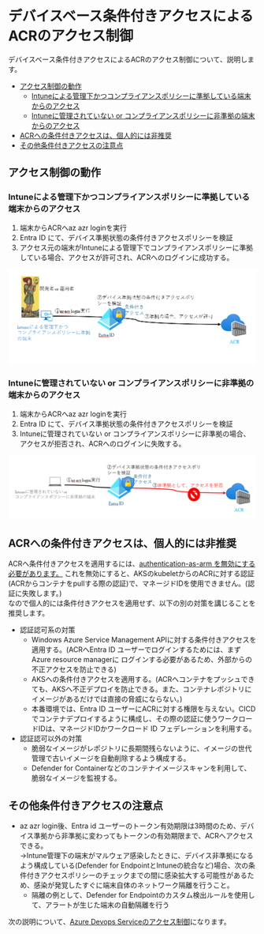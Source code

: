 # デバイスベース条件付きアクセスによるACRのアクセス制御
デバイスベース条件付きアクセスによるACRのアクセス制御について、説明します。
  - [アクセス制御の動作](#アクセス制御の動作)
    - [Intuneによる管理下かつコンプライアンスポリシーに準拠している端末からのアクセス](#intuneによる管理下かつコンプライアンスポリシーに準拠している端末からのアクセス)
    - [Intuneに管理されていない or コンプライアンスポリシーに非準拠の端末からのアクセス](#intuneに管理されていない-or-コンプライアンスポリシーに非準拠の端末からのアクセス)
  - [ACRへの条件付きアクセスは、個人的には非推奨](#acrへの条件付きアクセスは個人的には非推奨)
  - [その他条件付きアクセスの注意点](#その他条件付きアクセスの注意点)

## アクセス制御の動作

### Intuneによる管理下かつコンプライアンスポリシーに準拠している端末からのアクセス
1. 端末からACRへaz azr loginを実行
2. Entra ID にて、デバイス準拠状態の条件付きアクセスポリシーを検証
3. アクセス元の端末がIntuneによる管理下でコンプライアンスポリシーに準拠している場合、アクセスが許可され、ACRへのログインに成功する。

![1](./images/3-1.png)

### Intuneに管理されていない or コンプライアンスポリシーに非準拠の端末からのアクセス
1. 端末からACRへaz azr loginを実行
2. Entra ID にて、デバイス準拠状態の条件付きアクセスポリシーを検証
3. Intuneに管理されていない or コンプライアンスポリシーに非準拠の場合、アクセスが拒否され、ACRへのログインに失敗する。


![2](./images/3-2.png)

## ACRへの条件付きアクセスは、個人的には非推奨
ACRへ条件付きアクセスを適用するには、[authentication-as-arm を無効にする必要があります。](https://learn.microsoft.com/ja-jp/azure/container-registry/container-registry-disable-authentication-as-arm)
これを無効にすると、AKSのkubeletからのACRに対する認証(ACRからコンテナをpullする際の認証)で、マネージドIDを使用できません。(認証に失敗します。)<br>
なので個人的には条件付きアクセスを適用せず、以下の別の対策を講じることを推奨します。
- 認証認可系の対策
  - Windows Azure Service Management APIに対する条件付きアクセスを適用する。(ACRへEntra ID ユーザーでログインするためには、まずAzure resource managerに ログインする必要があるため、外部からの不正アクセスを防止できる)
  - AKSへの条件付きアクセスを適用する。(ACRへコンテナをプッシュできても、AKSへ不正デプロイを防止できる。また、コンテナレポジトリにイメージがあるだけでは直接の脅威にならない。)
  - 本番環境では、Entra ID ユーザーにACRに対する権限を与えない。CICDでコンテナデプロイするように構成し、その際の認証に使うワークロードIDは、マネージドIDかワークロード ID フェデレーションを利用する。　
- 認証認可以外の対策
  - 脆弱なイメージがレポジトリに長期間残らないように、イメージの世代管理で古いイメージを自動削除するよう構成する。
  - Defender for Containerなどのコンテナイメージスキャンを利用して、脆弱なイメージを監視する。 


## その他条件付きアクセスの注意点
- az azr login後、Entra id ユーザーのトークン有効期限は3時間のため、デバイス準拠から非準拠に変わってもトークンの有効期限まで、ACRへアクセスできる。<br>
→Intune管理下の端末がマルウェア感染したときに、デバイス非準拠になるよう構成している(Defender for EndpointとIntuneの統合など)場合、次の条件付きアクセスポリシーのチェックまでの間に感染拡大する可能性があるため、感染が発覚したすぐに端末自体のネットワーク隔離を行うこと。
   - 隔離の例として、Defender for Endpointのカスタム検出ルールを使用して、アラートが生じた端末の自動隔離を行う

次の説明について、[Azure Devops Serviceのアクセス制御](./Azure_Devops_Serviceに対するデバイスベースアクセス制御.md)になります。
